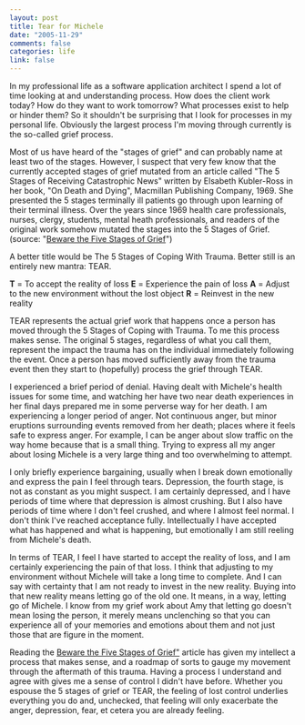 ```yaml
--- 
layout: post
title: Tear for Michele
date: "2005-11-29"
comments: false
categories: life
link: false
---
```

In my professional life as a software application architect I spend a lot of time looking at and understanding process. How does the client work today? How do they want to work tomorrow? What processes exist to help or hinder them? So it shouldn't be surprising that I look for processes in my personal life. Obviously the largest process I'm moving through currently is the so-called grief process.

Most of us have heard of the "stages of grief" and can probably name at least two of the stages. However, I suspect that very few know that the currently accepted stages of grief mutated from an article called "The 5 Stages of Receiving Catastrophic News" written by Elsabeth Kubler-Ross in her book, "On Death and Dying", Macmillan Publishing Company, 1969. She presented the 5 stages terminally ill patients go through upon learning of their terminal illness. Over the years since 1969 health care professionals, nurses, clergy, students, mental heath professionals, and readers of the original work somehow mutated the stages into the 5 Stages of Grief. (source: "<a href="http://www.counselingforloss.com/article8.htm" title="Beware the Five Stages of Grief">Beware the Five Stages of Grief</a>")

A better title would be The 5 Stages of Coping With Trauma. Better still is an entirely new mantra: TEAR.

<strong>T</strong> = To accept the reality of loss
<strong>E</strong> = Experience the pain of loss
<strong>A</strong> = Adjust to the new environment without the lost object
<strong>R</strong> = Reinvest in the new reality

TEAR represents the actual grief work that happens once a person has moved through the 5 Stages of Coping with Trauma. To me this process makes sense. The original 5 stages, regardless of what you call them, represent the impact the trauma has on the individual immediately following the event. Once a person has moved sufficiently away from the trauma event then they start to (hopefully) process the grief through TEAR.

I experienced a brief period of denial. Having dealt with Michele's health issues for some time, and watching her have two near death experiences in her final days prepared me in some perverse way for her death. I am experiencing a longer period of anger. Not continuous anger, but minor eruptions surrounding events removed from her death; places where it feels safe to express anger. For example, I can be anger about slow traffic on the way home because that is a small thing. Trying to express all my anger about losing Michele is a very large thing and too overwhelming to attempt.

I only briefly experience bargaining, usually when I break down emotionally and express the pain I feel through tears. Depression, the fourth stage, is not as constant as you might suspect. I am certainly depressed, and I have periods of time where that depression is almost crushing. But I also have periods of time where I don't feel crushed, and where I almost feel normal. I don't think I've reached acceptance fully. Intellectually I have accepted what has happened and what is happening, but emotionally I am still reeling from Michele's death.

In terms of TEAR, I feel I have started to accept the reality of loss, and I am certainly experiencing the pain of that loss. I think that adjusting to my environment without Michele will take a long time to complete. And I can say with certainty that I am not ready to invest in the new reality. Buying into that new reality means letting go of the old one. It means, in a way, letting go of Michele. I know from my grief work about Amy that letting go doesn't mean losing the person, it merely means unclenching so that you can experience all of your memories and emotions about them and not just those that are figure in the moment.

Reading the <a href="http://www.counselingforloss.com/article8.htm" title="Beware the Five Stages of Grief">Beware the Five Stages of Grief"</a> article has given my intellect a process that makes sense, and a roadmap of sorts to gauge my movement through the aftermath of this trauma. Having a process I understand and agree with gives me a sense of control I didn't have before. Whether you espouse the 5 stages of grief or TEAR, the feeling of lost control underlies everything you do and, unchecked, that feeling will only exacerbate the anger, depression, fear, et cetera you are already feeling.
